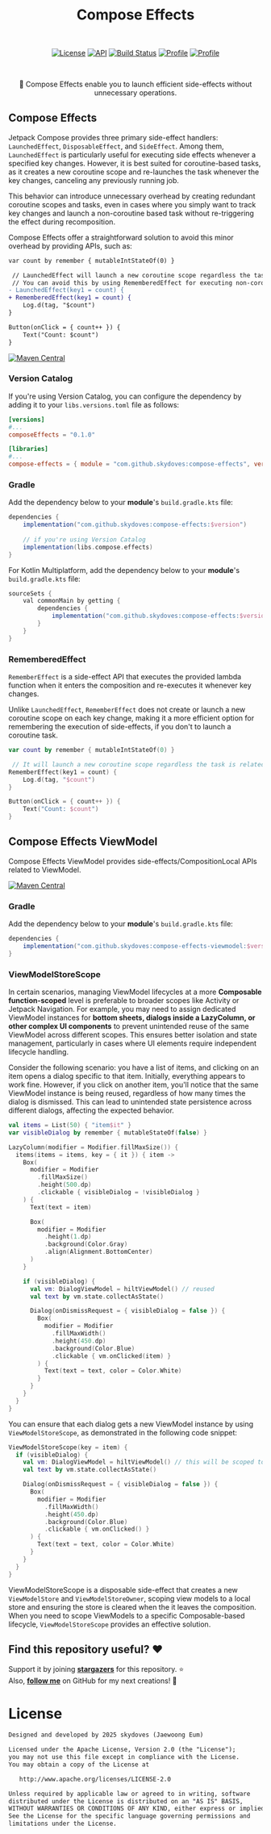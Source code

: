 <h1 align="center">Compose Effects</h1></br>

<p align="center">
  <a href="https://opensource.org/licenses/Apache-2.0"><img alt="License" src="https://img.shields.io/badge/License-Apache%202.0-blue.svg"/></a>
  <a href="https://android-arsenal.com/api?level=21"><img alt="API" src="https://img.shields.io/badge/API-21%2B-brightgreen.svg?style=flat"/></a>
  <a href="https://github.com/skydoves/compose-effects/actions/workflows/android.yml"><img alt="Build Status" 
  src="https://github.com/skydoves/compose-effects/actions/workflows/android.yml/badge.svg"/></a>
  <a href="https://github.com/skydoves"><img alt="Profile" src="https://skydoves.github.io/badges/skydoves.svg"/></a>
  <a href="https://github.com/doveletter"><img alt="Profile" src="https://skydoves.github.io/badges/dove-letter.svg"/></a>
</p><br>

<p align="center">🧵 Compose Effects enable you to launch efficient side-effects without unnecessary operations.</p>

## Compose Effects

Jetpack Compose provides three primary side-effect handlers: `LaunchedEffect`, `DisposableEffect`, and `SideEffect`. Among them, `LaunchedEffect` is particularly useful for executing side effects whenever a specified key changes. However, it is best suited for coroutine-based tasks, as it creates a new coroutine scope and re-launches the task whenever the key changes, canceling any previously running job.

This behavior can introduce unnecessary overhead by creating redundant coroutine scopes and tasks, even in cases where you simply want to track key changes and launch a non-coroutine based task without re-triggering the effect during recomposition.

Compose Effects offer a straightforward solution to avoid this minor overhead by providing APIs, such as:

```diff
var count by remember { mutableIntStateOf(0) }

 // LaunchedEffect will launch a new coroutine scope regardless the task is related to the coroutines.
 // You can avoid this by using RememberedEffect for executing non-coroutine tasks.
- LaunchedEffect(key1 = count) {
+ RememberedEffect(key1 = count) {
    Log.d(tag, "$count")
}

Button(onClick = { count++ }) {
    Text("Count: $count")
}
```

[![Maven Central](https://img.shields.io/maven-central/v/com.github.skydoves/compose-effects.svg?label=Maven%20Central)](https://search.maven.org/search?q=g:%22com.github.skydoves%22%20AND%20a:%22flow-operators%22)

### Version Catalog

If you're using Version Catalog, you can configure the dependency by adding it to your `libs.versions.toml` file as follows:

```toml
[versions]
#...
composeEffects = "0.1.0"

[libraries]
#...
compose-effects = { module = "com.github.skydoves:compose-effects", version.ref = "composeEffects" }
```

### Gradle

Add the dependency below to your **module**'s `build.gradle.kts` file:

```gradle
dependencies {
    implementation("com.github.skydoves:compose-effects:$version")
    
    // if you're using Version Catalog
    implementation(libs.compose.effects)
}
```

For Kotlin Multiplatform, add the dependency below to your **module**'s `build.gradle.kts` file:

```gradle
sourceSets {
    val commonMain by getting {
        dependencies {
            implementation("com.github.skydoves:compose-effects:$version")
        }
    }
}
```

### RememberedEffect

`RememberEffect` is a side-effect API that executes the provided lambda function when it enters the composition and re-executes it whenever key changes.

Unlike `LaunchedEffect`, `RememberEffect` does not create or launch a new coroutine scope on each key change, making it a more efficient option for remembering the execution of side-effects, if you don't to launch a coroutine task.

```kotlin
var count by remember { mutableIntStateOf(0) }

 // It will launch a new coroutine scope regardless the task is related to the coroutines.
RememberEffect(key1 = count) {
    Log.d(tag, "$count")
}

Button(onClick = { count++ }) {
    Text("Count: $count")
}
```

## Compose Effects ViewModel

Compose Effects ViewModel provides side-effects/CompositionLocal APIs related to ViewModel.

[![Maven Central](https://img.shields.io/maven-central/v/com.github.skydoves/compose-effects-viewmodel.svg?label=Maven%20Central)](https://search.maven.org/search?q=g:%22com.github.skydoves%22%20AND%20a:%22flow-operators%22)

### Gradle

Add the dependency below to your **module**'s `build.gradle.kts` file:

```gradle
dependencies {
    implementation("com.github.skydoves:compose-effects-viewmodel:$version")
}
```

### ViewModelStoreScope

In certain scenarios, managing ViewModel lifecycles at a more **Composable function-scoped** level is preferable to broader scopes like Activity or Jetpack Navigation. For example, you may need to assign dedicated ViewModel instances for **bottom sheets, dialogs inside a LazyColumn, or other complex UI components** to prevent unintended reuse of the same ViewModel across different scopes. This ensures better isolation and state management, particularly in cases where UI elements require independent lifecycle handling.

Consider the following scenario: you have a list of items, and clicking on an item opens a dialog specific to that item. Initially, everything appears to work fine. However, if you click on another item, you'll notice that the same ViewModel instance is being reused, regardless of how many times the dialog is dismissed. This can lead to unintended state persistence across different dialogs, affecting the expected behavior.

```kotlin
val items = List(50) { "item$it" }
var visibleDialog by remember { mutableStateOf(false) }

LazyColumn(modifier = Modifier.fillMaxSize()) {
  items(items = items, key = { it }) { item ->
    Box(
      modifier = Modifier
        .fillMaxSize()
        .height(500.dp)
        .clickable { visibleDialog = !visibleDialog }
    ) {
      Text(text = item)

      Box(
        modifier = Modifier
          .height(1.dp)
          .background(Color.Gray)
          .align(Alignment.BottomCenter)
      )
    }

    if (visibleDialog) {
      val vm: DialogViewModel = hiltViewModel() // reused
      val text by vm.state.collectAsState()

      Dialog(onDismissRequest = { visibleDialog = false }) {
        Box(
          modifier = Modifier
            .fillMaxWidth()
            .height(450.dp)
            .background(Color.Blue)
            .clickable { vm.onClicked(item) }
        ) {
          Text(text = text, color = Color.White)
        }
      }
    }
  }
}
```

You can ensure that each dialog gets a new ViewModel instance by using `ViewModelStoreScope`, as demonstrated in the following code snippet:

```kotlin
ViewModelStoreScope(key = item) {
  if (visibleDialog) {
    val vm: DialogViewModel = hiltViewModel() // this will be scoped to the ViewModelStoreScope
    val text by vm.state.collectAsState()

    Dialog(onDismissRequest = { visibleDialog = false }) {
      Box(
        modifier = Modifier
          .fillMaxWidth()
          .height(450.dp)
          .background(Color.Blue)
          .clickable { vm.onClicked() }
      ) {
        Text(text = text, color = Color.White)
      }
    }
  }
}
```

ViewModelStoreScope is a disposable side-effect that creates a new `ViewModelStore` and `ViewModelStoreOwner`, scoping view models to a local store and ensuring the store is cleared when the it leaves the composition. When you need to scope ViewModels to a specific Composable-based lifecycle, `ViewModelStoreScope` provides an effective solution.

## Find this repository useful? :heart:
Support it by joining __[stargazers](https://github.com/skydoves/compose-effects/stargazers)__ for this repository. :star: <br>
Also, __[follow me](https://github.com/skydoves)__ on GitHub for my next creations! 🤩

# License
```xml
Designed and developed by 2025 skydoves (Jaewoong Eum)

Licensed under the Apache License, Version 2.0 (the "License");
you may not use this file except in compliance with the License.
You may obtain a copy of the License at

   http://www.apache.org/licenses/LICENSE-2.0

Unless required by applicable law or agreed to in writing, software
distributed under the License is distributed on an "AS IS" BASIS,
WITHOUT WARRANTIES OR CONDITIONS OF ANY KIND, either express or implied.
See the License for the specific language governing permissions and
limitations under the License.
```
